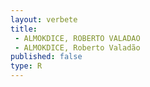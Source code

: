 ```yaml
---
layout: verbete
title:
 - ALMOKDICE, ROBERTO VALADAO
 - ALMOKDICE, Roberto Valadão
published: false
type: R
---
```


